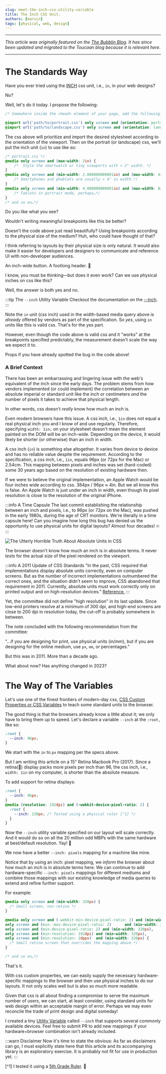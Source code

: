 ```yaml
---
slug: meet-the-inch-css-utility-variable
title: The Inch CSS Unit. 
authors: [marvin]
tags: [physical, web, design]
---
```



---

_This article was originally featured on the [The Bubblin Blog](https://bubblin.io/scrolls/blog). It has since been updated and migrated to the Toucaan blog because it is relevant here._

---

# The Standards Way

Have you ever tried using the [INCH](https://developer.mozilla.org/en-US/docs/Learn/CSS/Building_blocks/Values_and_units) css unit, i.e., `in`, in your web designs? 

No? 

Well, let's do it today. I propose the following:

```css
/* Somewhere inside the <head> element of your page, add the following: */

@import url('path/to/portrait.css') only screen and (orientation: portrait);
@import url('path/to/landscape.css') only screen and (orientation: landscape);
```

The css above will prioritize and import the desired stylesheet according to the orientation of the viewport. Then on the portrait (or landscape) css, we'll put the inch unit (`in`) to use like so:


```css
/* portrait.css */
@media only screen and (max-width: 2in) {
    /*  Style the smartwatch or tiny viewports with < 2" width. */
}
@media only screen and (min-width: 2.000000000001in) and (max-width: 4in) {
    /* Smartphones and phablets are usually < 4" in width.*/
}
@media only screen and (min-width: 4.000000000001in) and (max-width: 8in) {
    /* Tablets in portrait mode, perhaps…*/
}
/* and so on…*/

```
Do you like what you see? 

Wouldn't writing meaningful breakpoints like this be better? 

Doesn't the code above just read beautifully? Using breakpoints according to the physical size of the medium? Huh, who could have thought of that? 

I think referring to layouts by their physical size is only natural. It would also make it easier for developers and designers to communicate and reference UI with non-developer audiences. 

An inch-wide button. A footlong header. 🤠


I know, you must be thinking—but does it even work? Can we use physical inches on css like this? 

Well, the answer is both yes and no. 

:::tip The `--inch` Utility Variable
Checkout the documentation on the [--inch](./docs/typography/introduction#case-of-physical-units).
:::

Note the `in` unit (css inch) used in the width-based media query above is _already_ offered by vendors as part of the specification. So _yes_, using `in` units like this is valid css. That's for the yes part. 

However, even though the code above is valid css and it "works" at the breakpoints specified predictably, the measurement doesn't scale the way we expect it to. 

Props if you have already spotted the bug in the code above! 

### A Brief Context
There has been an embarrassing and lingering issue with the web's equivalent of the inch since the early days. The problem stems from how vendors implemented (or could implement) the correlation between an absolute imperial or standard unit like the inch or centimeters _and_ the number of pixels it takes to achieve that physical length. 

In other words, css doesn't _really_ know how much an inch is.

Even modern browsers have this issue. A css inch, i.e., `1in` does not equal a real physical inch you and I know of and use regularly. Therefore, specifying  `width: 1in;` on your stylesheet doesn't mean the element painted on the DOM will be an inch-wide. Depending on the device, it would likely be shorter (or otherwise) than an inch in width.

A css inch (`in`) is something else altogether. It varies from device to device and has no reliable value despite the requirement. According to the specification, a css inch, i.e., `1in`, equals 96px (or 72px for the Mac) or 2.54cm. This mapping between pixels and inches was set (hard-coded) some 30 years ago based on the resolution of existing hardware then.

If we were to believe the original implementation, an Apple Watch would be four inches wide according to css. 384px / 96px ≈ 4in. But we all know this is false. An Apple Watch is just under an inch in width, even though its pixel resolution is close to the resolution of the original iPhone. 

:::info A Time Capsule
The last commit establishing the relationship between an inch and pixels, i.e., to 96px (or 72px on the Mac), was pushed in the early 1980s, during the age of CRT monitors. We're literally in a time capsule here! Can you imagine how long this bug has denied us the opportunity to use physical units for digital layouts? Almost four decades! 🔥
:::

![The Utterly Horrible Truth About Absolute Units in CSS](./inch-moz.jpg)

The browser doesn't know how much an inch is in absolute terms. It never _tests_ for the actual size of the pixel rendered on the viewport. 

:::info  A 2011 Update of CSS Standards
"In the past, CSS required that implementations display absolute units correctly, even on computer screens. But as the number of incorrect implementations outnumbered the correct ones, and the situation didn't seem to improve, CSS abandoned that requirement in 2011. Currently, absolute units must work correctly only on printed output and on high-resolution devices." [Reference.](https://www.w3.org/Style/Examples/007/units.en.html)
:::

Yet, the committee did not define "high resolution" in its last update. Since low-end printers resolve at a minimum of 300 dpi, and high-end screens are close to 200 dpi in resolution today, the cut-off is probably somewhere in between. 

The note concluded with the following recommendation from the committee: 

"…if you are designing for print, use physical units (in/mm), but if you are designing for the online medium, use `px`, `em`, or percentages." 

But this was in 2011. More than a decade ago. 

What about now? Has anything changed in 2023?


# The Way of The Variables

Let's use one of the finest frontiers of modern-day css, [CSS Custom Properties or CSS Variables](https://developer.mozilla.org/en-US/docs/Web/CSS/Using_CSS_custom_properties) to teach some standard units to the browser. 

The good thing is that the browsers already know a little about it; we only have to bring them up to speed. Let's declare a variable `--inch` at the `:root,` like so:

```css
:root {
  --inch: 96px;
}
```
We start with the `in` to `px` mapping per the specs above. 

But I am writing this article on a 15" Retina Macbook Pro (2017). Since a retina(😬) display packs more pixels per inch than 96, the css inch, i.e., `width: 1in` on my computer, is shorter than the absolute measure. 

To add support for retina displays:

```css
:root {
  --inch: 96px;
}
@media (resolution: 192dpi) and (-webkit-device-pixel-ratio: 2) {
  :root {
    --inch: 130px; /* Tested using a physical ruler [^1] */
  }
}
```

Now the `--inch` utility variable specified on our layout will scale correctly. And it would do so on all the 20 million odd MBPs with the same hardware at best/default resolution. Yay! 🥳

We now have a better `--inch: pixels` mapping for a machine like mine. 

Notice that by using an inch: pixel mapping, we _inform_ the browser about how much an inch is in absolute terms here. We can continue to add hardware-specific `--inch: pixels` mappings for different mediums and combine those mappings with our existing knowledge of media queries to extend and refine further support.

For example:
```css
@media only screen and (min-width: 320px) {
  /* Small screen, non-retina */
}

@media only screen and (-webkit-min-device-pixel-ratio: 2) and (min-width: 320px), 
only screen and (min--moz-device-pixel-ratio: 2)      and (min-width: 320px),
only screen and (min-device-pixel-ratio: 2) and (min-width: 320px),
only screen and (min-resolution: 192dpi) and (min-width: 320px),
only screen and (min-resolution: 2dppx)  and (min-width: 320px) { 
  /* Small retina screen that overrides the mapping above */
}

/* and so on…*/
```

That's it. 

With css custom properties, we can easily supply the necessary hardware-specific mappings to the browser and then use physical inches to do our layouts. It not only scales well but is also so much more readable.

Given that css is all about finding a compromise to serve the maximum number of users, we can start, at least consider, using standard units for web design within an acceptable margin of error. Perhaps we may even reconcile the trade of print design and digital someday! 

I created a tiny [Utility Variable](https://github.com/Toucaan/--inch) called `--inch` that supports several commonly available devices. Feel free to submit PR to add new mappings if your hardware+browser combination isn't already included.

:::warn Disclaimer
Now it's time to state the obvious: As far as disclaimers can go, I must explicitly state here that this article and its accompanying library is an exploratory exercise. It is probably not fit for use in production yet. 
:::

[^1] I tested it using a [5th Grade Ruler](https://www.amazon.com/hand2mind-Flexible-Safe-T-Plastic-Beginner/dp/B01J8K0ZS4/ref=asc_df_B01J8K0ZS4/). 🥳

